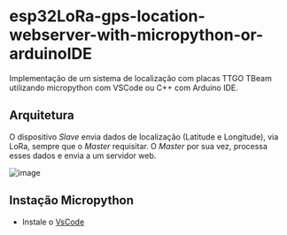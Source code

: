 <h1>esp32LoRa-gps-location-webserver-with-micropython-or-arduinoIDE</h1>

Implementação de um sistema de localização com placas TTGO TBeam utilizando micropython com VSCode ou C++ com Arduino IDE.

<h2>Arquitetura</h2>

O dispositivo <em>Slave</em> envia dados de localização (Latitude e Longitude), via LoRa, sempre que o <em>Master</em> requisitar. O <em>Master</em> por sua vez, processa esses dados e envia a um servidor web. 

![image](https://user-images.githubusercontent.com/54367680/114217804-06bd7100-993f-11eb-9bdd-6a4fb394b9b1.png)

<h2>Instação Micropython</h2>

<ul>
  <li>Instale o <a href="https://code.visualstudio.com/">VsCode</a>
<ul>
